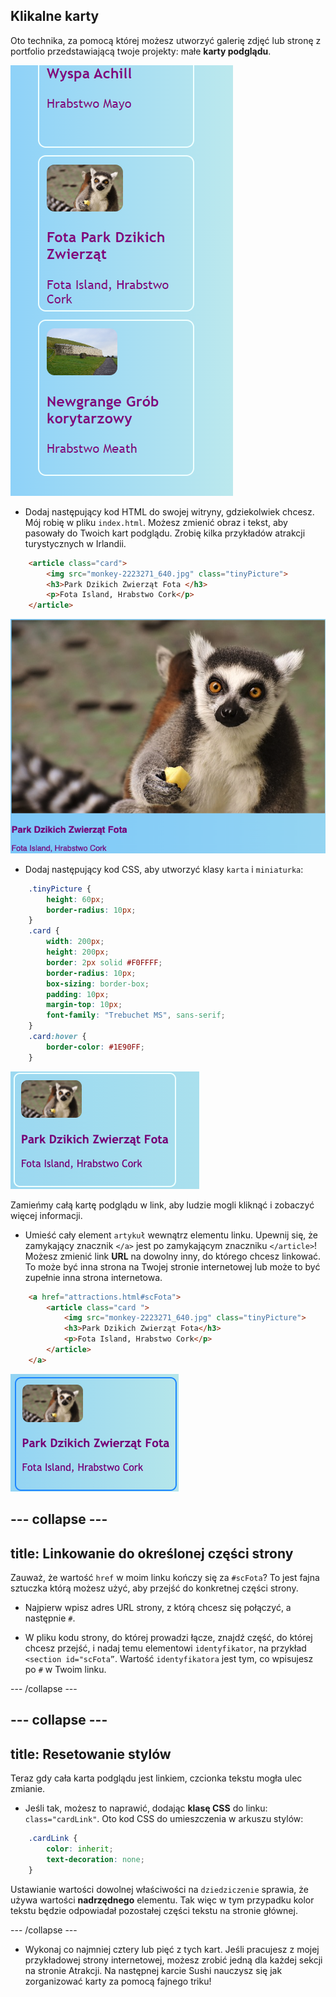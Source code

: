 ## Klikalne karty

Oto technika, za pomocą której możesz utworzyć galerię zdjęć lub stronę z portfolio przedstawiającą twoje projekty: małe **karty podglądu**.

![Podgląd karty pokazującej miniaturę obrazu i tekst](images/cardsPreview.png)

+ Dodaj następujący kod HTML do swojej witryny, gdziekolwiek chcesz. Mój robię w pliku `index.html`. Możesz zmienić obraz i tekst, aby pasowały do Twoich kart podglądu. Zrobię kilka przykładów atrakcji turystycznych w Irlandii.

```html
    <article class="card">
        <img src="monkey-2223271_640.jpg" class="tinyPicture">
        <h3>Park Dzikich Zwierząt Fota </h3>
        <p>Fota Island, Hrabstwo Cork</p>
    </article>
```

![Obraz i tekst przed zastosowaniem stylów](images/cardUnstyled.png)

+ Dodaj następujący kod CSS, aby utworzyć klasy `karta` i `miniaturka`:

```css
    .tinyPicture {
        height: 60px;
        border-radius: 10px;
    }
    .card {
        width: 200px;
        height: 200px;
        border: 2px solid #F0FFFF;
        border-radius: 10px;
        box-sizing: border-box;
        padding: 10px;
        margin-top: 10px;
        font-family: "Trebuchet MS", sans-serif;
    }
    .card:hover {
        border-color: #1E90FF;
    }
```

![Obraz i tekst ze stylem aby utworzyć efekt małej karty](images/cardStyled.png)

Zamieńmy całą kartę podglądu w link, aby ludzie mogli kliknąć i zobaczyć więcej informacji.

+ Umieść cały element `artykuł` wewnątrz elementu linku. Upewnij się, że zamykający znacznik `</a>` jest po zamykającym znaczniku `</article>`! Możesz zmienić link **URL** na dowolny inny, do którego chcesz linkować. To może być inna strona na Twojej stronie internetowej lub może to być zupełnie inna strona internetowa.

```html
    <a href="attractions.html#scFota">  
        <article class="card ">
            <img src="monkey-2223271_640.jpg" class="tinyPicture">
            <h3>Park Dzikich Zwierząt Fota</h3>
            <p>Fota Island, Hrabstwo Cork</p>
        </article>
    </a>
```

![Tekst i obraz, który został zamieniony w link](images/cardLink.png)

--- collapse ---
---
title: Linkowanie do określonej części strony
---

Zauważ, że wartość `href` w moim linku kończy się za `#scFota`? To jest fajna sztuczka którą możesz użyć, aby przejść do konkretnej części strony.

+ Najpierw wpisz adres URL strony, z którą chcesz się połączyć, a następnie `#`.

+ W pliku kodu strony, do której prowadzi łącze, znajdź część, do której chcesz przejść, i nadaj temu elementowi `identyfikator`, na przykład `<section id="scFota”`. Wartość `identyfikatora` jest tym, co wpisujesz po `#` w Twoim linku.

--- /collapse ---

--- collapse ---
---
title: Resetowanie stylów
---

Teraz gdy cała karta podglądu jest linkiem, czcionka tekstu mogła ulec zmianie.

+ Jeśli tak, możesz to naprawić, dodając **klasę CSS** do linku: `class="cardLink"`. Oto kod CSS do umieszczenia w arkuszu stylów:

```css
    .cardLink {
        color: inherit;
        text-decoration: none;
    }
```

Ustawianie wartości dowolnej właściwości na `dziedziczenie` sprawia, że używa wartości **nadrzędnego** elementu. Tak więc w tym przypadku kolor tekstu będzie odpowiadał pozostałej części tekstu na stronie głównej.

--- /collapse ---

+ Wykonaj co najmniej cztery lub pięć z tych kart. Jeśli pracujesz z mojej przykładowej strony internetowej, możesz zrobić jedną dla każdej sekcji na stronie Atrakcji. Na następnej karcie Sushi nauczysz się jak zorganizować karty za pomocą fajnego triku!